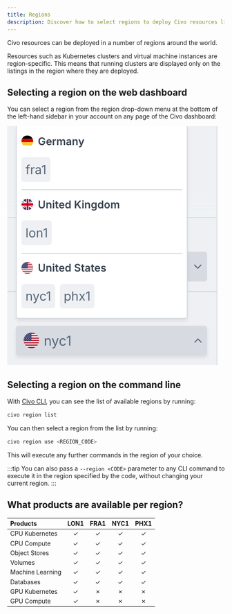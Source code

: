 ```yaml
---
title: Regions
description: Discover how to select regions to deploy Civo resources like Kubernetes clusters and VMs. Use the Civo Dashboard or CLI to manage regions effortlessly.
---
```


<head>
  <title>A Guide to Civo Regions | Civo Documentation</title>
</head>

Civo resources can be deployed in a number of regions around the world.

Resources such as Kubernetes clusters and virtual machine instances are region-specific. This means that running clusters are displayed only on the listings in the region where they are deployed.

## Selecting a region on the web dashboard

You can select a region from the region drop-down menu at the bottom of the left-hand sidebar in your account on any page of the Civo dashboard:

![Drop-down menu for selecting Civo regions](../compute/images/region-select.png)

## Selecting a region on the command line

With [Civo CLI](../overview/tools-overview), you can see the list of available regions by running:

```bash
civo region list
```

You can then select a region from the list by running:

```bash
civo region use <REGION_CODE>
```

This will execute any further commands in the region of your choice.

:::tip
You can also pass a `--region <CODE>` parameter to any CLI command to execute it in the region specified by the code, without changing your current region.
:::

## What products are available per region?

| Products         | LON1 | FRA1 | NYC1 | PHX1 |
|:-----------------|:----:|:----:|:----:|:----:|
| CPU Kubernetes   |  ✓   |  ✓   |  ✓   |  ✓   |
| CPU Compute      |  ✓   |  ✓   |  ✓   |  ✓   |
| Object Stores    |  ✓   |  ✓   |  ✓   |  ✓   |
| Volumes          |  ✓   |  ✓   |  ✓   |  ✓   |
| Machine Learning |  ✓   |  ✓   |  ✓   |  ✓   |
| Databases        |  ✓   |  ✓   |  ✓   |  ✓   |
| GPU Kubernetes   |  ✓   |  ✗   |  ✗   |  ✗   |
| GPU Compute      |  ✓   |  ✗   |  ✗   |  ✗   |

